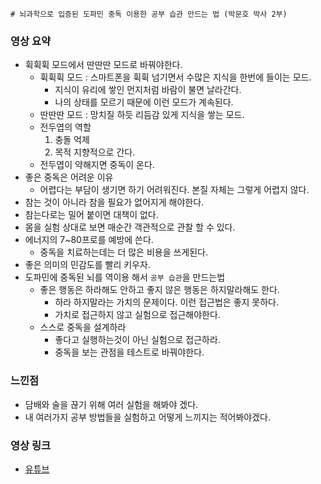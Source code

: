     # 뇌과학으로 입증된 도파민 중독 이용한 공부 습관 만드는 법 (박문호 박사 2부)

### 영상 요약
- 휙휙휙 모드에서 딴딴딴 모드로 바꿔야한다.
    - 휙휙휙 모드 : 스마트폰을 휙휙 넘기면서 수많은 지식을 한번에 들이는 모드. 
        - 지식이 유리에 쌓인 먼지처럼 바람이 불면 날라간다.
        - 나의 상태를 모르기 때문에 이런 모드가 계속된다.
    - 딴딴딴 모드 : 망치질 하듯 리듬감 있게 지식을 쌓는 모드.
    - 전두엽의 역할
        1. 충돌 억제
        2. 목적 지향적으로 간다.
    - 전두엽이 약해지면 중독이 온다.
- 좋은 중독은 어려운 이유
    - 어렵다는 부담이 생기면 하기 어려워진다. 본질 자체는 그렇게 어렵지 않다.
- 참는 것이 아니라 참을 필요가 없어지게 해야한다.
- 참는다로는 밀어 붙이면 대책이 없다.
- 몸을 실험 상대로 보면 매순간 객관적으로 관찰 할 수 있다.
- 에너지의 7~80프로를 예방에 쓴다.
    - 중독을 치료하는데는 더 많은 비용을 쓰게된다.
- 좋은 의미의 민감도를 빨리 키우자.
- 도파민에 중독된 뇌를 역이용 해서 `공부 습관`을 만드는법
    - 좋은 행동은 하라해도 안하고 좋지 않은 행동은 하지말라해도 한다.
        - 하라 하지말라는 가치의 문제이다. 이런 접근법은 좋지 못하다.
        - 가치로 접근하지 않고 실험으로 접근해야한다.
    - 스스로 중독을 설계하라
        - 좋다고 실행하는것이 아닌 실험으로 접근하라.
        - 중독을 보는 관점을 테스트로 바꿔야한다.

### 느낀점
- 담배와 술을 끊기 위해 여러 실험을 해봐야 겠다.
- 내 여러가지 공부 방법들을 실험하고 어떻게 느끼지는 적어봐야겠다.

### 영상 링크
- [유튜브](https://www.youtube.com/watch?v=nscROp4kRd8)